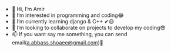 - 👋 Hi, I’m Amir
- 👀 I’m interested in programming and coding😂
- 🌱 I’m currently learning django & C++ ✔😃
- 💞️ I’m looking to collaborate on projects to develop my coding😎
- 📫 If you want say me something, you can send email(a.abbass.shoaee@gmail.com)👀

<!---
Amir1789/Amir1789 is a ✨ special ✨ repository because its `README.md` (this file) appears on your GitHub profile.
You can click the Preview link to take a look at your changes.
--->
